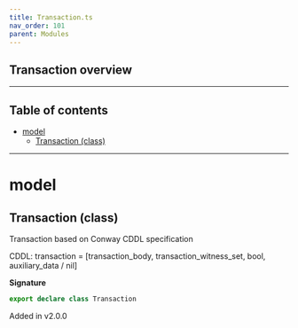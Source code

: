 ```yaml
---
title: Transaction.ts
nav_order: 101
parent: Modules
---
```


## Transaction overview

---

<h2 class="text-delta">Table of contents</h2>

- [model](#model)
  - [Transaction (class)](#transaction-class)

---

# model

## Transaction (class)

Transaction based on Conway CDDL specification

CDDL: transaction =
[transaction_body, transaction_witness_set, bool, auxiliary_data / nil]

**Signature**

```ts
export declare class Transaction
```

Added in v2.0.0

